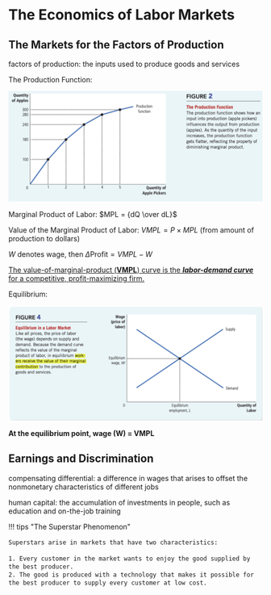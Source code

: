 # The Economics of Labor Markets

## The Markets for the Factors of Production

factors of production: the inputs used to produce goods and services

The Production Function:

![Screen Shot 2021-11-01 at 6.50.44 PM](The%20Economics%20of%20Labor%20Markets.assets/Screen%20Shot%202021-11-01%20at%206.50.44%20PM.png)

Marginal Product of Labor: $MPL = {dQ \over dL}$

Value of the Marginal Product of Labor: $VMPL = P \times MPL$ (from amount of production to dollars)

$W$ denotes wage, then $\Delta \text{Profit} = VMPL - W$        

<u>The value-of-marginal-product (**VMPL**) curve is the ***labor-demand curve*** for a competitive, profit-maximizing firm.</u>

Equilibrium:

![Screen Shot 2021-11-01 at 7.14.46 PM](The%20Economics%20of%20Labor%20Markets.assets/Screen%20Shot%202021-11-01%20at%207.14.46%20PM.png)

**At the equilibrium point, wage (W) = VMPL**

## Earnings and Discrimination

compensating differential: a difference in wages that arises to offset the nonmonetary characteristics of different jobs

human capital: the accumulation of investments in people, such as education and on-the-job training

!!! tips "The Superstar Phenomenon"
    
    Superstars arise in markets that have two characteristics:
    
    1. Every customer in the market wants to enjoy the good supplied by the best producer.
    2. The good is produced with a technology that makes it possible for the best producer to supply every customer at low cost.









